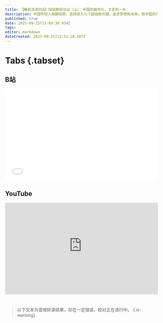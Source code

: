 ```yaml
---
title: 【睡前消息956】陆铭教授访谈（上）：中国的城市化，才走到一半
description: 中国年轻人用脚投票，选择进入几个超级都市圈，追求梦想和未来。但中国的行政架构和财政原则，还停留在“前都市圈时代”。接下来中国面临选择，是用行政惯性限制都市圈的发展？还是顺应都市圈的需求做行政改革？陆铭教授给出了清晰的解释。
published: true
date: 2025-09-25T13:09:30.934Z
tags: 
editor: markdown
dateCreated: 2025-09-25T12:51:28.407Z
---
```


# Tabs {.tabset}
## B站
<div style="position: relative; padding: 30% 45%;">
<iframe style="position: absolute; width: 100%; height: 100%; left: 0; top: 0;" src="//player.bilibili.com/player.html?&bvid=BV1edJkzCEiA&page=1&as_wide=1&high_quality=1&danmaku=1&autoplay=0" scrolling="no" border="0" frameborder="no" framespacing="0" allowfullscreen="true"></iframe>
</div>

<!--  睡前消息的西瓜视频账号仍处于禁言状态，暂时将其从模板中注释
## 西瓜视频
<div style="position: relative; padding: 30% 45%;">
<iframe style="position: absolute; top: 50%; left: 50%; transform: translate(-50%, -50%); width: 80%; height: 100%;" frameborder="0" src="https://www.ixigua.com/iframe/西瓜视频ID?autoplay=0" referrerpolicy="unsafe-url" allowfullscreen></iframe>
</div>
-->

## YouTube
<div style="position: relative; padding: 30% 45%;">
<iframe style="position: absolute; top: 0; left: 0; width: 100%; height: 100%;" src="https://www.youtube-nocookie.com/embed/YouTubeVID" title="YouTube video player" frameborder="0" allow="accelerometer; autoplay; clipboard-write; encrypted-media; gyroscope; picture-in-picture" allowfullscreen="true"></iframe>
</div>
  
#

> 以下文本为音频转录结果，存在一定错误，校对正在进行中。
{.is-warning}

